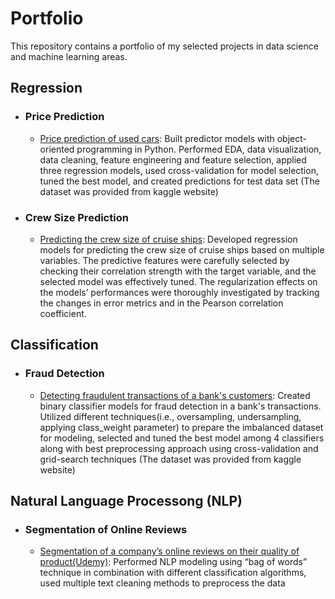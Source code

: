 # Portfolio
This repository contains a portfolio of my selected projects in data science and machine learning areas.

## Regression
  - ### Price Prediction
	- [Price prediction of used cars](https://github.com/aghelinejad/Data-Science/tree/master/Regression/Used%20Cars): Built predictor models with object-oriented programming in Python. Performed EDA, data visualization, data cleaning, feature engineering and feature selection, applied three regression models, used cross-validation for model selection, tuned the best model, and created predictions for test data set (The dataset was provided from kaggle website)
	
  - ### Crew Size Prediction
	- [Predicting the crew size of cruise ships](https://github.com/aghelinejad/Data-Science/tree/master/Regression/Cruise-Ships): Developed regression models for predicting the crew size of cruise ships based on multiple variables. The predictive features were carefully selected by checking their correlation strength with the target variable, and the selected model was effectively tuned. The regularization effects on the models’ performances were thoroughly investigated by tracking the changes in error metrics and in the Pearson correlation coefficient. 

## Classification
  - ### Fraud Detection
	- [Detecting fraudulent transactions of a bank's customers](https://github.com/aghelinejad/Data-Science/blob/master/Classification/Fraud_detection): Created binary classifier models for fraud detection in a bank's transactions. Utilized different techniques(i.e., oversampling, undersampling, applying class_weight parameter) to prepare the imbalanced dataset for modeling, selected and tuned the best model among 4 classifiers along with best preprocessing approach using cross-validation and grid-search techniques (The dataset was provided from kaggle website)

## Natural Language Processong (NLP)
  - ### Segmentation of Online Reviews
	- [Segmentation of a company’s online reviews on their quality of product(Udemy)](https://github.com/aghelinejad/Data-Science/tree/master/NLP/Online-Reviews): Performed NLP modeling using “bag of words” technique in combination with different classification algorithms, used multiple text cleaning methods to preprocess the data
